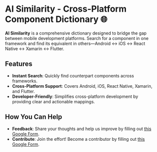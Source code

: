 
# AI Similarity - Cross-Platform Component Dictionary 🌐

**AI Similarity** is a comprehensive dictionary designed to bridge the gap between mobile development platforms. Search for a component in one framework and find its equivalent in others—Android ↔ iOS ↔ React Native ↔ Xamarin ↔ Flutter. 

## Features  
- **Instant Search**: Quickly find counterpart components across frameworks.  
- **Cross-Platform Support**: Covers Android, iOS, React Native, Xamarin, and Flutter.  
- **Developer-Friendly**: Simplifies cross-platform development by providing clear and actionable mappings.  

## How You Can Help  
- **Feedback**: Share your thoughts and help us improve by filling out [this Google Form]([#] (https://forms.gle/qMAD5hX2VPjahmLAA)).  
- **Contribute**: Join the effort! Become a contributor by filling out [this Google Form]([#] (https://forms.gle/wjcHvYAdYxPHodTN8)).  


